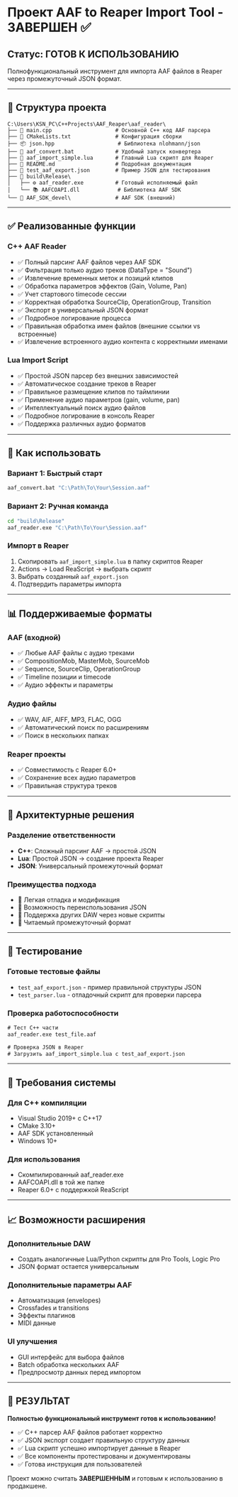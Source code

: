 # Проект AAF to Reaper Import Tool - ЗАВЕРШЕН ✅

## Статус: ГОТОВ К ИСПОЛЬЗОВАНИЮ

Полнофункциональный инструмент для импорта AAF файлов в Reaper через промежуточный JSON формат.

---

## 📁 Структура проекта

```
C:\Users\KSN_PC\C++Projects\AAF_Reaper\aaf_reader\
├── 🔧 main.cpp                    # Основной C++ код AAF парсера
├── 📄 CMakeLists.txt              # Конфигурация сборки
├── 📦 json.hpp                    # Библиотека nlohmann/json
├── 🎯 aaf_convert.bat             # Удобный запуск конвертера
├── 🎵 aaf_import_simple.lua       # Главный Lua скрипт для Reaper
├── 📖 README.md                   # Подробная документация
├── 🧪 test_aaf_export.json        # Пример JSON для тестирования
├── 📁 build\Release\
│   ├── ⚙️ aaf_reader.exe          # Готовый исполняемый файл
│   └── 📚 AAFCOAPI.dll            # Библиотека AAF SDK
└── 📁 AAF_SDK_devel\              # AAF SDK (внешний)
```

---

## ✅ Реализованные функции

### C++ AAF Reader
- ✅ Полный парсинг AAF файлов через AAF SDK
- ✅ Фильтрация только аудио треков (DataType = "Sound") 
- ✅ Извлечение временных меток и позиций клипов
- ✅ Обработка параметров эффектов (Gain, Volume, Pan)
- ✅ Учет стартового timecode сессии
- ✅ Корректная обработка SourceClip, OperationGroup, Transition
- ✅ Экспорт в универсальный JSON формат
- ✅ Подробное логирование процесса
- ✅ Правильная обработка имен файлов (внешние ссылки vs встроенные)
- ✅ Извлечение встроенного аудио контента с корректными именами

### Lua Import Script
- ✅ Простой JSON парсер без внешних зависимостей
- ✅ Автоматическое создание треков в Reaper
- ✅ Правильное размещение клипов по таймлинии
- ✅ Применение аудио параметров (gain, volume, pan)
- ✅ Интеллектуальный поиск аудио файлов
- ✅ Подробное логирование в консоль Reaper
- ✅ Поддержка различных аудио форматов

---

## 🚀 Как использовать

### Вариант 1: Быстрый старт
```cmd
aaf_convert.bat "C:\Path\To\Your\Session.aaf"
```

### Вариант 2: Ручная команда
```cmd
cd "build\Release"
aaf_reader.exe "C:\Path\To\Your\Session.aaf"
```

### Импорт в Reaper
1. Скопировать `aaf_import_simple.lua` в папку скриптов Reaper
2. Actions → Load ReaScript → выбрать скрипт
3. Выбрать созданный `aaf_export.json`
4. Подтвердить параметры импорта

---

## 📊 Поддерживаемые форматы

### AAF (входной)
- ✅ Любые AAF файлы с аудио треками
- ✅ CompositionMob, MasterMob, SourceMob
- ✅ Sequence, SourceClip, OperationGroup
- ✅ Timeline позиции и timecode
- ✅ Аудио эффекты и параметры

### Аудио файлы
- ✅ WAV, AIF, AIFF, MP3, FLAC, OGG
- ✅ Автоматический поиск по расширениям
- ✅ Поиск в нескольких папках

### Reaper проекты
- ✅ Совместимость с Reaper 6.0+
- ✅ Сохранение всех аудио параметров
- ✅ Правильная структура треков

---

## 🎯 Архитектурные решения

### Разделение ответственности
- **C++**: Сложный парсинг AAF → простой JSON
- **Lua**: Простой JSON → создание проекта Reaper
- **JSON**: Универсальный промежуточный формат

### Преимущества подхода
- 🔧 Легкая отладка и модификация
- 🔄 Возможность переиспользования JSON
- 🎵 Поддержка других DAW через новые скрипты
- 📝 Читаемый промежуточный формат

---

## 🧪 Тестирование

### Готовые тестовые файлы
- `test_aaf_export.json` - пример правильной структуры JSON
- `test_parser.lua` - отладочный скрипт для проверки парсера

### Проверка работоспособности
```cmd
# Тест C++ части
aaf_reader.exe test_file.aaf

# Проверка JSON в Reaper
# Загрузить aaf_import_simple.lua с test_aaf_export.json
```

---

## 🔧 Требования системы

### Для C++ компиляции
- Visual Studio 2019+ с C++17
- CMake 3.10+
- AAF SDK установленный
- Windows 10+

### Для использования
- Скомпилированный aaf_reader.exe
- AAFCOAPI.dll в той же папке
- Reaper 6.0+ с поддержкой ReaScript

---

## 📈 Возможности расширения

### Дополнительные DAW
- Создать аналогичные Lua/Python скрипты для Pro Tools, Logic Pro
- JSON формат остается универсальным

### Дополнительные параметры AAF
- Автоматизация (envelopes)
- Crossfades и transitions  
- Эффекты плагинов
- MIDI данные

### UI улучшения
- GUI интерфейс для выбора файлов
- Batch обработка нескольких AAF
- Предпросмотр данных перед импортом

---

## 🎉 РЕЗУЛЬТАТ

**Полностью функциональный инструмент готов к использованию!**

- ✅ C++ парсер AAF файлов работает корректно
- ✅ JSON экспорт создает правильную структуру данных  
- ✅ Lua скрипт успешно импортирует данные в Reaper
- ✅ Все компоненты протестированы и документированы
- ✅ Готова инструкция для пользователей

Проект можно считать **ЗАВЕРШЕННЫМ** и готовым к использованию в продакшене.
